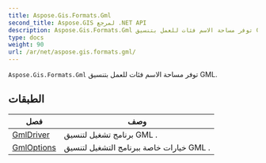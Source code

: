 ```yaml
---
title: Aspose.Gis.Formats.Gml
second_title: Aspose.GIS لمرجع .NET API
description: Aspose.Gis.Formats.Gml توفر مساحة الاسم فئات للعمل بتنسيق GML.
type: docs
weight: 90
url: /ar/net/aspose.gis.formats.gml/
---
```

`Aspose.Gis.Formats.Gml` توفر مساحة الاسم فئات للعمل بتنسيق GML.

## الطبقات

| فصل | وصف |
| --- | --- |
| [GmlDriver](./gmldriver/) | برنامج تشغيل لتنسيق GML . |
| [GmlOptions](./gmloptions/) | خيارات خاصة ببرنامج التشغيل لتنسيق GML . |


